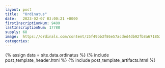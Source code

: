 ```yaml
---
layout: post
title:  "Ordinatus"
date:   2023-02-07 03:00:21 +0000
firstInscriptionNum: 9400
lastInscriptionNum: 17788
supply: 68
image:  https://ordinals.com/content/25f49bb3f86e57acded4db92fb8a67185369f05928c499210a0527726461264fi0
categories:
---
```

{% assign data = site.data.ordinatus %}
{% include post_template_header.html %}
{% include post_template_artifacts.html %}